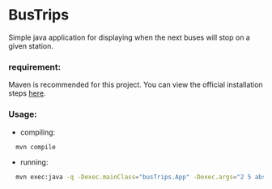 # BusTrips
Simple java application for displaying when the next buses will stop on a given station.

### requirement:
Maven is recommended for this project. You can view the official installation steps [here](https://maven.apache.org/install.html).

### Usage:

* compiling:
```sh
  mvn compile
  ```
* running:
```sh
  mvn exec:java -q -Dexec.mainClass="busTrips.App" -Dexec.args="2 5 absolute"
  ```
